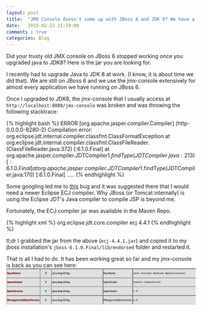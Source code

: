 ```yaml
---
layout: post
title:  "JMX Console doesn't come up with JBoss 6 and JDK 8? We have a jar for you!"
date:   2015-02-23 21:19:00
comments : true
categories: Blog
---
```

Did your trusty old JMX console on JBoss 6 stopped working once you upgraded java to JDK8? Here is the jar you are looking for.

I recently had to upgrade Java to JDK 8 at work. (I know, it is about time we did that). We are still on JBoss 6 and we use the jmx-console extensively for almost every application we have running on JBoss 6.

Once I upgraded to JDK8, the jmx-console that I usually access at `http://localhost:8080/jmx-console` was broken and was throwing the following stacktrace:

{% highlight bash %}
ERROR [org.apache.jasper.compiler.Compiler] (http-0.0.0.0-8280-2) Compilation error: org.eclipse.jdt.internal.compiler.classfmt.ClassFormatException
	at org.eclipse.jdt.internal.compiler.classfmt.ClassFileReader.<init>(ClassFileReader.java:372) [:6.1.0.Final]
	at org.apache.jasper.compiler.JDTCompiler$1.findType(JDTCompiler.java:213) [:6.1.0.Final]
	at org.apache.jasper.compiler.JDTCompiler$1.findType(JDTCompiler.java:170) [:6.1.0.Final]
	.....
{% endhighlight %}

Some googling led me to [this](https://bz.apache.org/bugzilla/show_bug.cgi?id=56613) bug and it was suggested there that I would need a newer Eclipse ECJ compiler. Why JBoss (or Tomcat internally) is using the Eclipse JDT's Java compiler to compile JSP is beyond me.

Fortunately, the ECJ compiler jar was available in the Maven Repo.

{% highlight xml %}
<dependency>
	<groupId>org.eclipse.jdt.core.compiler</groupId>
	<artifactId>ecj</artifactId>
	<version>4.4.1</version>
</dependency>
{% endhighlight %}

tl;dr
I grabbed the jar from the above (`ecj-4.4.1.jar`) and copied it to my jboss installation's `jboss-6.1.0.Final/lib/endorsed` folder and restarted it. 

That is all I had to do. It has been working great so far and my jmx-console is back as you can see here:
![JMX Console with JDK8](/assets/jboss6_jmx_with_jdk8.jpg)

